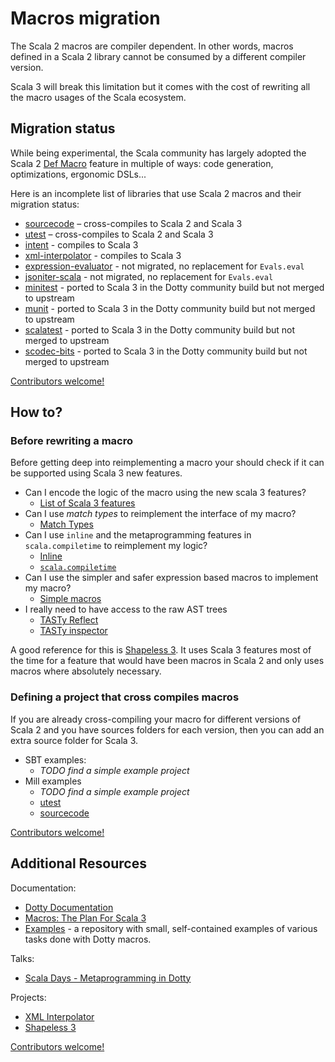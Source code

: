 # Macros migration

The Scala 2 macros are compiler dependent. In other words, macros defined in a Scala 2 library cannot be consumed by a different compiler version.

Scala 3 will break this limitation but it comes with the cost of rewriting all the macro usages of the Scala ecosystem.

## Migration status

While being experimental, the Scala community has largely adopted the Scala 2 [Def Macro](https://docs.scala-lang.org/overviews/macros/overview.html) feature in multiple of ways: code generation, optimizations, ergonomic DSLs...

Here is an incomplete list of libraries that use Scala 2 macros and their migration status:

* [sourcecode](https://github.com/lihaoyi/sourcecode) – cross-compiles to Scala 2 and Scala 3
* [utest](https://github.com/lihaoyi/utest) – cross-compiles to Scala 2 and Scala 3
* [intent](https://github.com/factor10/intent) - compiles to Scala 3
* [xml-interpolator](https://github.com/lampepfl/xml-interpolator) - compiles to Scala 3
* [expression-evaluator](https://github.com/plokhotnyuk/expression-evaluator) - not migrated, no replacement for `Evals.eval` 
* [jsoniter-scala](https://github.com/plokhotnyuk/jsoniter-scala) - not migrated, no replacement for `Evals.eval`
* [minitest](https://github.com/dotty-staging/minitest) - ported to Scala 3 in the Dotty community build but not merged to upstream
* [munit](https://github.com/dotty-staging/munit) - ported to Scala 3 in the Dotty community build but not merged to upstream
* [scalatest](https://github.com/dotty-staging/scalatest) - ported to Scala 3 in the Dotty community build but not merged to upstream
* [scodec-bits](https://github.com/dotty-staging/scodec) - ported to Scala 3 in the Dotty community build but not merged to upstream

[Contributors welcome!](CONTRIBUTING.md)

## How to?

### Before rewriting a macro

Before getting deep into reimplementing a macro your should check if it can be supported using Scala 3 new features.

* Can I encode the logic of the macro using the new scala 3 features?
  * [List of Scala 3 features](http://dotty.epfl.ch/docs/reference/overview.html)
* Can I use *match types* to reimplement the interface of my macro?
  * [Match Types](http://dotty.epfl.ch/docs/reference/new-types/match-types.html)
* Can I use `inline` and the metaprogramming features in `scala.compiletime` to reimplement my logic?
  * [Inline](http://dotty.epfl.ch/docs/reference/metaprogramming/inline.html)
  * [`scala.compiletime`](http://dotty.epfl.ch/api/scala/compiletime/index.html)
* Can I use the simpler and safer expression based macros to implement my macro?
  * [Simple macros](http://dotty.epfl.ch/docs/reference/metaprogramming/macros.html)
* I really need to have access to the raw AST trees
  * [TASTy Reflect](http://dotty.epfl.ch/docs/reference/metaprogramming/tasty-reflect.html)
  * [TASTy inspector](http://dotty.epfl.ch/docs/reference/metaprogramming/tasty-inspect.html)

A good reference for this is [Shapeless 3](https://github.com/dotty-staging/shapeless/tree/shapeless-3). It uses Scala 3 features most of the time for a feature that would have been macros in Scala 2 and only uses macros where absolutely necessary.

### Defining a project that cross compiles macros

If you are already cross-compiling your macro for different versions of Scala 2 and you have sources folders for each version, then you can add an extra source folder for Scala 3.

* SBT examples:
  * *TODO find a simple example project*
* Mill examples
  * *TODO find a simple example project*
  * [utest](https://github.com/dotty-staging/utest/tree/dotty)
  * [sourcecode](https://github.com/dotty-staging/sourcecode/tree/dotty-community-build)

[Contributors welcome!](CONTRIBUTING.md)

## Additional Resources

Documentation:
- [Dotty Documentation](https://dotty.epfl.ch/docs/reference/metaprogramming/toc.html)
- [Macros: The Plan For Scala 3](https://www.scala-lang.org/blog/2018/04/30/in-a-nutshell.html)
- [Examples](https://github.com/lampepfl/dotty-macro-examples) - a repository with small, self-contained examples of various tasks done with Dotty macros.


Talks:
* [Scala Days - Metaprogramming in Dotty](https://www.youtube.com/watch?v=ZfDS_gJyPTc)

Projects:
* [XML Interpolator](https://github.com/dotty-staging/xml-interpolator/tree/master)
* [Shapeless 3](https://github.com/dotty-staging/shapeless/tree/shapeless-3)

[Contributors welcome!](CONTRIBUTING.md)
